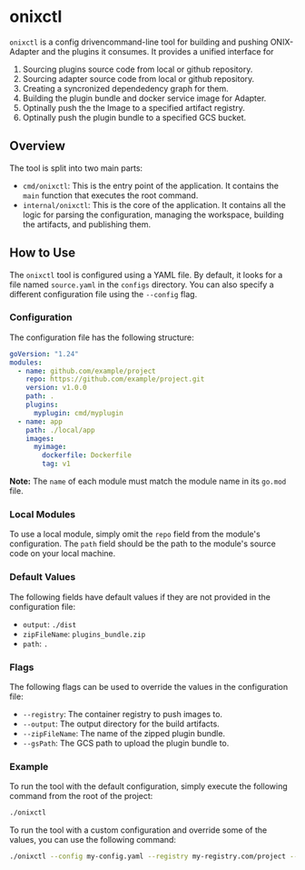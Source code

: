 # onixctl

`onixctl` is a config drivencommand-line tool for building and pushing ONIX-Adapter and the plugins it consumes. It provides a unified interface for 

1. Sourcing plugins source code from local or github repository.
2. Sourcing adapter  source code from local or github repository.
3. Creating a syncronized dependedency graph for them.
4. Building the plugin bundle and docker service image for Adapter.
5. Optinally push the the Image to a specified artifact registry.
6. Optinally push the plugin bundle to a specified GCS bucket.

## Overview

The tool is split into two main parts:

-   `cmd/onixctl`: This is the entry point of the application. It contains the `main` function that executes the root command.
-   `internal/onixctl`: This is the core of the application. It contains all the logic for parsing the configuration, managing the workspace, building the artifacts, and publishing them.

## How to Use

The `onixctl` tool is configured using a YAML file. By default, it looks for a file named `source.yaml` in the `configs` directory. You can also specify a different configuration file using the `--config` flag.

### Configuration

The configuration file has the following structure:

```yaml
goVersion: "1.24"
modules:
  - name: github.com/example/project
    repo: https://github.com/example/project.git
    version: v1.0.0
    path: .
    plugins:
      myplugin: cmd/myplugin
  - name: app
    path: ./local/app
    images:
      myimage:
        dockerfile: Dockerfile
        tag: v1
```

**Note:** The `name` of each module must match the module name in its `go.mod` file.

### Local Modules

To use a local module, simply omit the `repo` field from the module's configuration. The `path` field should be the path to the module's source code on your local machine.

### Default Values

The following fields have default values if they are not provided in the configuration file:

-   `output`: `./dist`
-   `zipFileName`: `plugins_bundle.zip`
-   `path`: `.`

### Flags

The following flags can be used to override the values in the configuration file:

-   `--registry`: The container registry to push images to.
-   `--output`: The output directory for the build artifacts.
-   `--zipFileName`: The name of the zipped plugin bundle.
-   `--gsPath`: The GCS path to upload the plugin bundle to.

### Example

To run the tool with the default configuration, simply execute the following command from the root of the project:

```bash
./onixctl
```

To run the tool with a custom configuration and override some of the values, you can use the following command:

```bash
./onixctl --config my-config.yaml --registry my-registry.com/project --output ./my-dist
```
